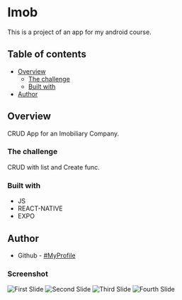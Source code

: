 # Imob

This is a project of an app for my android course.

## Table of contents

- [Overview](#overview)
  - [The challenge](#the-challenge)
  - [Built with](#built-with)
- [Author](#author)

## Overview
CRUD App for an Imobiliary Company.
### The challenge

CRUD with list and Create func.

### Built with

- JS
- REACT-NATIVE
- EXPO

## Author

- Github - [#MyProfile](https://github.com/AlanDavid-007/Imob/)

### Screenshot 
![First Slide](./Imob/assets/Home.png) 
![Second Slide](./Imob/assets/Form.png) 
![Third Slide](./Imob/assets/List.png) 
![Fourth Slide](./Imob/assets/Lists.png) 
